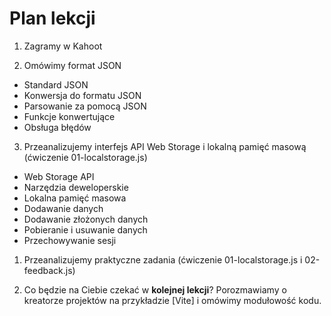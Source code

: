 # Plan lekcji

1. Zagramy w Kahoot

2. Omówimy format JSON

- Standard JSON
- Konwersja do formatu JSON
- Parsowanie za pomocą JSON
- Funkcje konwertujące
- Obsługa błędów

3. Przeanalizujemy interfejs API Web Storage i lokalną pamięć masową (ćwiczenie 01-localstorage.js)

- Web Storage API
- Narzędzia deweloperskie
- Lokalna pamięć masowa
- Dodawanie danych
- Dodawanie złożonych danych
- Pobieranie i usuwanie danych
- Przechowywanie sesji

1. Przeanalizujemy praktyczne zadania (ćwiczenie 01-localstorage.js i 02-feedback.js)

2. Co będzie na Ciebie czekać w **kolejnej lekcji**? Porozmawiamy o kreatorze projektów na przykładzie [Vite] i omówimy modułowość kodu.
